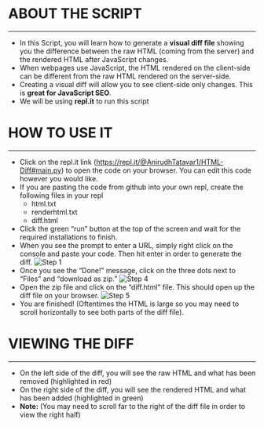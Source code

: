 # ABOUT THE SCRIPT
-----------------
* In this Script, you will learn how to generate a **visual diff file** showing you the difference between the raw HTML (coming from the server) and the rendered HTML after JavaScript changes. 
* When webpages use JavaScript, the HTML rendered on the client-side can be different from the raw HTML rendered on the server-side. 
* Creating a visual diff will allow you to see client-side only changes. This is **great for JavaScript SEO**.
* We will be using **repl.it** to run this script

# HOW TO USE IT
---------------
* Click on the repl.it link (https://repl.it/@AnirudhTatavar1/HTML-Diff#main.py) to open the code on your browser. You can edit this code however you would like. 
* If you are pasting the code from github into your own repl, create the following files in your repl
  * html.txt
  * renderhtml.txt
  * diff.html
* Click the green “run” button at the top of the screen and wait for the required installations to finish.
* When you see the prompt to enter a URL, simply right click on the console and paste your code. Then hit enter in order to generate the diff.
![Step 1](step1.png)
* Once you see the “Done!” message, click on the three dots next to “Files” and “download as zip.” 
![Step 4](step_4.png)
* Open the zip file and click on the “diff.html” file. This should open up the diff file on your browser. 
![Step 5](step_5.png)
* You are finished! (Oftentimes the HTML is large so you may need to scroll horizontally to see both parts of the diff file). 

# VIEWING THE DIFF
-----------------
* On the left side of the diff, you will see the raw HTML and what has been removed (highlighted in red)
* On the right side of the diff, you will see the rendered HTML and what has been added (highlighted in green)
* **Note:** (You may need to scroll far to the right of the diff file in order to view the right half)
